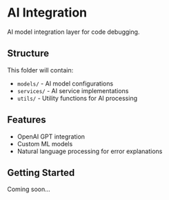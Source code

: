 # AI Integration

AI model integration layer for code debugging.

## Structure

This folder will contain:
- `models/` - AI model configurations
- `services/` - AI service implementations
- `utils/` - Utility functions for AI processing

## Features

- OpenAI GPT integration
- Custom ML models
- Natural language processing for error explanations

## Getting Started

Coming soon...
